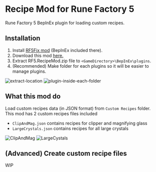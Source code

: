 # Recipe Mod for Rune Factory 5
Rune Factory 5 BepInEx plugin for loading custom recipes.

## Installation
1. Install [RF5Fix mod](https://github.com/Lyall/RF5Fix) (BepInEx included there).
2. Download this mod [here.](https://github.com/PurplefinNeptuna/RF5.RecipeMod/releases)
3. Extract RF5.RecipeMod.zip file to `<GameDirectory>\BepInEx\plugins`.
4. (Recommended) Make folder for each plugins so it will be easier to manage plugins.  

![extract-location](https://user-images.githubusercontent.com/23467102/184843956-07f70c2f-2088-440f-ab0e-390f5e986a5d.png)
![plugin-inside-each-folder](https://user-images.githubusercontent.com/23467102/184843357-2c22a72c-cd37-40c8-b518-3afe6e1ea361.png)

## What this mod do
Load custom recipes data (in JSON format) from `Custom Recipes` folder.  
This mod has 2 custom recipes files included
- `ClipAndMag.json` contains recipes for clipper and magnifying glass
- `LargeCrystals.json` contains recipes for all large crystals  

![ClipAndMag](https://user-images.githubusercontent.com/23467102/184844622-b5fb636e-6818-4b39-8992-9680ac1af859.png)
![LargeCystals](https://user-images.githubusercontent.com/23467102/184845039-88475772-538e-4ae8-9d11-b621b8040afb.png)

## (Advanced) Create custom recipe files
WIP
